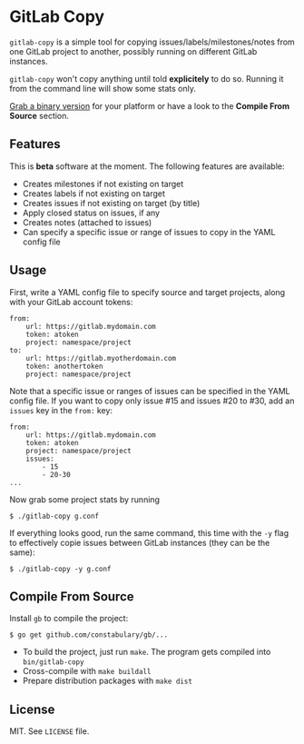 
# GitLab Copy

`gitlab-copy` is a simple tool for copying issues/labels/milestones/notes from one GitLab project to another, possibly running on different GitLab instances.

`gitlab-copy` won't copy anything until told **explicitely** to do so. Running it from the command line will show some stats only.

[Grab a binary version](https://github.com/gotsunami/gitlab-copy/releases/latest) for your platform or have a look to the **Compile From Source** section.

## Features

This is **beta** software at the moment. The following features are available:

- Creates milestones if not existing on target
- Creates labels if not existing on target
- Creates issues if not existing on target (by title)
- Apply closed status on issues, if any
- Creates notes (attached to issues)
- Can specify a specific issue or range of issues to copy in the YAML config file

## Usage

First, write a YAML config file to specify source and target projects, along with your GitLab account tokens:
```
from:
    url: https://gitlab.mydomain.com
    token: atoken
    project: namespace/project
to:
    url: https://gitlab.myotherdomain.com
    token: anothertoken
    project: namespace/project
```

Note that a specific issue or ranges of issues can be specified in the YAML config file. If you want to
copy only issue #15 and issues #20 to #30, add an `issues` key in the `from:` key:
```
from:
    url: https://gitlab.mydomain.com
    token: atoken
    project: namespace/project
    issues:
        - 15
        - 20-30
...
```

Now grab some project stats by running
```
$ ./gitlab-copy g.conf
```

If everything looks good, run the same command, this time with the `-y` flag to effectively copie issues between GitLab
instances (they can be the same):
```
$ ./gitlab-copy -y g.conf
```

## Compile From Source

Install `gb` to compile the project:
```
$ go get github.com/constabulary/gb/...
```

- To build the project, just run `make`. The program gets compiled into `bin/gitlab-copy`
- Cross-compile with `make buildall`
- Prepare distribution packages with `make dist`

## License

MIT. See `LICENSE` file.
